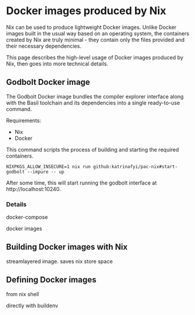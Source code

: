 # Docker images produced by Nix

Nix can be used to produce lightweight Docker images.
Unlike Docker images built in the usual way based on an operating
system, the containers created by Nix are truly minimal -
they contain only the files provided and their necessary dependencies.

This page describes the high-level usage of Docker images produced by Nix,
then goes into more technical details.

## Godbolt Docker image

The Godbolt Docker image bundles the compiler explorer interface along
with the Basil toolchain and its dependencies
into a single ready-to-use command.

Requirements:
- Nix
- Docker

This command scripts the process of building
and starting the required containers.
```
NIXPKGS_ALLOW_INSECURE=1 nix run github:katrinafyi/pac-nix#start-godbolt --impure -- up
```
After some time, this will start running the
godbolt interface at http://localhost:10240.

### Details

docker-compose

docker images

## Building Docker images with Nix

streamlayered image. saves nix store space

## Defining Docker images

from nix shell

directly with buildenv
